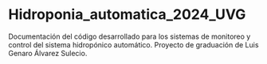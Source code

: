 # Hidroponia_automatica_2024_UVG
Documentación del código desarrollado para los sistemas de monitoreo y control del sistema hidropónico automático. Proyecto de graduación de Luis Genaro Álvarez Sulecio. 
